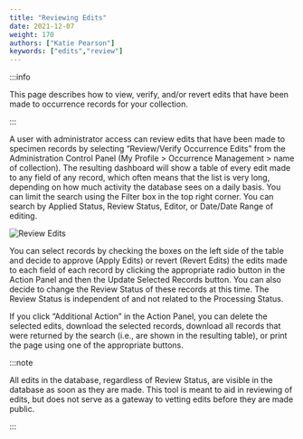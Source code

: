 ```yaml
---
title: "Reviewing Edits"
date: 2021-12-07
weight: 170
authors: ["Katie Pearson"]
keywords: ["edits","review"]
---
```


:::info

This page describes how to view, verify, and/or revert edits that have been made to occurrence records for your collection.

:::

A user with administrator access can review edits that have been made to specimen records by selecting “Review/Verify Occurrence Edits” from the Administration Control Panel (My Profile > Occurrence Management > name of collection). The resulting dashboard will show a table of every edit made to any field of any record, which often means that the list is very long, depending on how much activity the database sees on a daily basis.
You can limit the search using the Filter box in the top right corner. You can search by Applied Status, Review Status, Editor, or Date/Date Range of editing.

![Review Edits](/img/reviewedits.png)

You can select records by checking the boxes on the left side of the table and decide to approve (Apply Edits) or revert (Revert Edits) the edits made to each field of each record by clicking the appropriate radio button in the Action Panel and then the Update Selected Records button. You can also decide to change the Review Status of these records at this time. The Review Status is independent of and not related to the Processing Status.

If you click “Additional Action” in the Action Panel, you can delete the selected edits, download the selected records, download all records that were returned by the search (i.e., are shown in the resulting table), or print the page using one of the appropriate buttons.

:::note

All edits in the database, regardless of Review Status, are visible in the database as soon as they are made. This tool is meant to aid in reviewing of edits, but does not serve as a gateway to vetting edits before they are made public.

:::